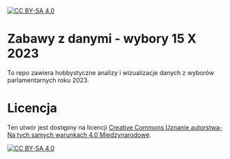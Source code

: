 [![CC BY-SA 4.0][cc-by-sa-shield]][cc-by-sa]

# Zabawy z danymi - wybory 15 X 2023

To repo zawiera hobbystyczne analizy i wizualizacje danych z wyborów parlamentarnych roku 2023.

# Licencja

Ten utwór jest dostępny na licencji
[Creative Commons Uznanie autorstwa-Na tych samych warunkach 4.0 Międzynarodowe][cc-by-sa].

[![CC BY-SA 4.0][cc-by-sa-image]][cc-by-sa]

[cc-by-sa]: http://creativecommons.org/licenses/by-sa/4.0/deed.pl
[cc-by-sa-image]: https://licensebuttons.net/l/by-sa/4.0/88x31.png
[cc-by-sa-shield]: https://img.shields.io/badge/License-CC%20BY--SA%204.0-lightgrey.svg